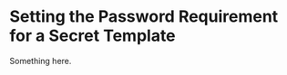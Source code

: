 [title]: # (Setting the Password Requirement for a Secret Template)
[tags]: # (XXX)
[priority]: # (5352)
# Setting the Password Requirement for a Secret Template
Something here.
